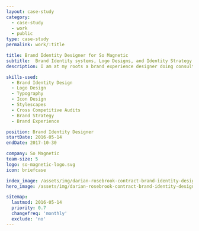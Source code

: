 ```yaml
---
layout: case-study
category:
  - case-study
  - work
  - public
type: case-study
permalink: work/:title

title: Brand Identity Designer for So Magnetic
subtitle:  Brand Identity systems, Logo Designs, and Identity Strategy
description: I am at my roots a brand experience designer doing consultancy at So Magnetic. Here, I identify areas of opportunities for companies and create unity within a brand's design system and update, refresh, or unify their image. \n \n Since growing at the end of 2016, I have expanded a few pet projects from here as well. Running a newsletter and article system as well as online training and digital resources with other designers under Compass of Design

skills-used:
  - Brand Identity Design
  - Logo Design
  - Typography
  - Icon Design
  - Stylescapes
  - Cross Competitive Audits
  - Brand Strategy
  - Brand Experience

position: Brand Identity Designer
startDate: 2016-05-14
endDate: 2017-10-30

company: So Magnetic
team-size: 5
logo: so-magnetic-logo.svg
icon: briefcase

index_image: /assets/img/darian-rosebrook-contract-brand-identity-designer.jpg
hero_image: /assets/img/darian-rosebrook-contract-brand-identity-designer.jpg

sitemap:
  lastmod: 2016-05-14
  priority: 0.7
  changefreq: 'monthly'
  exclude: 'no'
---
```

